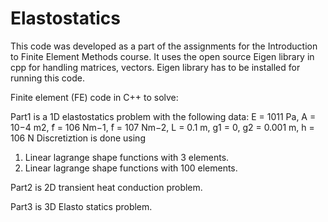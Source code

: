# Elastostatics
This code was developed as a part of the assignments for the Introduction to Finite Element Methods course.
It uses the open source Eigen library in cpp for handling matrices, vectors. Eigen library has to be installed for running this code.

Finite element (FE) code in C++ to solve:

Part1 is a 1D elastostatics problem with the following data:
E = 1011 Pa, A = 10−4 m2,  ̃f = 106 Nm−1,  ̄f = 107 Nm−2, L = 0.1 m, g1 = 0, g2 = 0.001 m, h = 106 N
Discretiztion is done using 
1) Linear lagrange shape functions with 3 elements.
2) Linear lagrange shape functions with 100 elements.

Part2 is 2D transient heat conduction problem.

Part3 is 3D Elasto statics problem.

